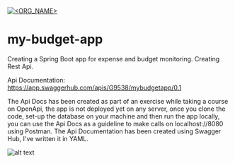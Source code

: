 [![<ORG_NAME>](https://circleci.com/gh/geodan89/my-budget-app.svg?style=svg)](https://circleci/gh/geodan89/my-budget-app)

# my-budget-app

Creating a Spring Boot app for expense and budget monitoring. Creating Rest Api.

Api Documentation: https://app.swaggerhub.com/apis/G9538/mybudgetapp/0.1


The Api Docs has been created as part of an exercise while taking a course on OpenApi, the app is not deployed yet on any server, once you clone the code, set-up the database on your machine and then run the app locally, you can use the Api Docs as a guideline to make calls on localhost://8080 using Postman.
The Api Documentation has been created using Swagger Hub, I've written it in YAML.



![alt text](https://github.com/geodan89/spring-budget-app/blob/master/budget%20app%20index%20page.png)
